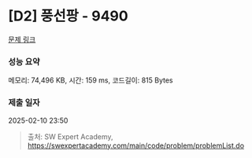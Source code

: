 # [D2] 풍선팡 - 9490 

[문제 링크](https://swexpertacademy.com/main/code/problem/problemDetail.do?contestProbId=AXAerAPaVXMDFARP) 

### 성능 요약

메모리: 74,496 KB, 시간: 159 ms, 코드길이: 815 Bytes

### 제출 일자

2025-02-10 23:50



> 출처: SW Expert Academy, https://swexpertacademy.com/main/code/problem/problemList.do